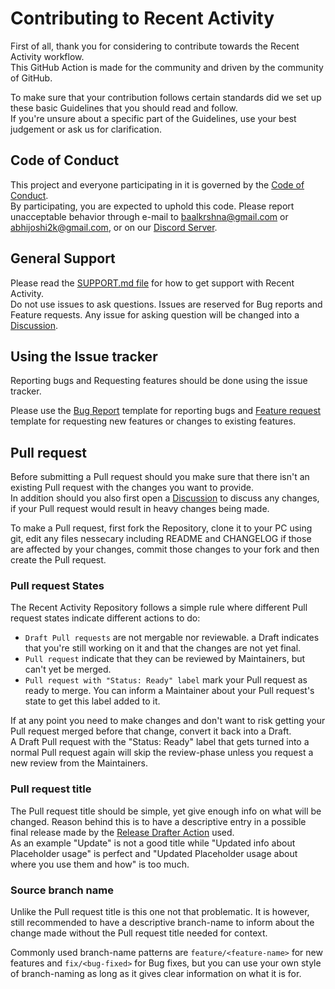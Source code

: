 [coc]: https://github.com/Readme-Workflows/recent-activity/blob/main/CODE_OF_CONDUCT.md
[discord]: https://discord.gg/2a9VC4AK6x
[support]: https://github.com/Readme-Workflows/recent-activity/blob/main/.github/SUPPORT.md
[discussion]: https://github.com/Readme-Workflows/recent-activity/discussions
[bug]: https://github.com/Readme-Workflows/recent-activity/issues/new?template=bug_report.md
[feature]: https://github.com/Readme-Workflows/recent-activity/issues/new?template=feature_request.md
[drafter]: https://github.com/release-drafter/release-drafter

# Contributing to Recent Activity

First of all, thank you for considering to contribute towards the Recent Activity workflow.  
This GitHub Action is made for the community and driven by the community of GitHub.

To make sure that your contribution follows certain standards did we set up these basic Guidelines that you should read and follow.  
If you're unsure about a specific part of the Guidelines, use your best judgement or ask us for clarification.

## Code of Conduct

This project and everyone participating in it is governed by the [Code of Conduct][coc].  
By participating, you are expected to uphold this code. Please report unacceptable behavior through e-mail to baalkrshna@gmail.com or abhijoshi2k@gmail.com, or on our [Discord Server][discord].

## General Support

Please read the [SUPPORT.md file][support] for how to get support with Recent Activity.  
Do not use issues to ask questions. Issues are reserved for Bug reports and Feature requests. Any issue for asking question will be changed into a [Discussion].

## Using the Issue tracker

Reporting bugs and Requesting features should be done using the issue tracker.

Please use the [Bug Report][bug] template for reporting bugs and [Feature request][feature] template for requesting new features or changes to existing features.

## Pull request

Before submitting a Pull request should you make sure that there isn't an existing Pull request with the changes you want to provide.  
In addition should you also first open a [Discussion] to discuss any changes, if your Pull request would result in heavy changes being made.

To make a Pull request, first fork the Repository, clone it to your PC using git, edit any files nessecary including README and CHANGELOG if those are affected by your changes, commit those changes to your fork and then create the Pull request.

### Pull request States

The Recent Activity Repository follows a simple rule where different Pull request states indicate different actions to do:

- `Draft Pull requests` are not mergable nor reviewable. a Draft indicates that you're still working on it and that the changes are not yet final.
- `Pull request` indicate that they can be reviewed by Maintainers, but can't yet be merged.
- `Pull request with "Status: Ready" label` mark your Pull request as ready to merge. You can inform a Maintainer about your Pull request's state to get this label added to it.

If at any point you need to make changes and don't want to risk getting your Pull request merged before that change, convert it back into a Draft.  
A Draft Pull request with the "Status: Ready" label that gets turned into a normal Pull request again will skip the review-phase unless you request a new review from the Maintainers.

### Pull request title

The Pull request title should be simple, yet give enough info on what will be changed. Reason behind this is to have a descriptive entry in a possible final release made by the [Release Drafter Action][drafter] used.  
As an example "Update" is not a good title while "Updated info about Placeholder usage" is perfect and "Updated Placeholder usage about where you use them and how" is too much.

### Source branch name

Unlike the Pull request title is this one not that problematic. It is however, still recommended to have a descriptive branch-name to inform about the change made without the Pull request title needed for context.

Commonly used branch-name patterns are `feature/<feature-name>` for new features and `fix/<bug-fixed>` for Bug fixes, but you can use your own style of branch-naming as long as it gives clear information on what it is for.
